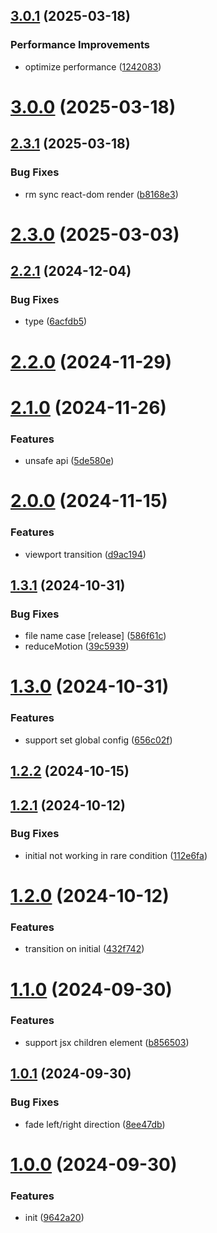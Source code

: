 ## [3.0.1](https://github.com/hemengke1997/react-transition-preset/compare/v3.0.0...v3.0.1) (2025-03-18)


### Performance Improvements

* optimize performance ([1242083](https://github.com/hemengke1997/react-transition-preset/commit/12420839b9df56ce1ef76c308906de03f6029271))



# [3.0.0](https://github.com/hemengke1997/react-transition-preset/compare/v2.3.0...v3.0.0) (2025-03-18)



## [2.3.1](https://github.com/hemengke1997/react-transition-preset/compare/v2.3.0...v2.3.1) (2025-03-18)


### Bug Fixes

* rm sync react-dom render ([b8168e3](https://github.com/hemengke1997/react-transition-preset/commit/b8168e3c714114019bc56c4e2d03f385f0acd941))



# [2.3.0](https://github.com/hemengke1997/react-transition-preset/compare/v2.2.1...v2.3.0) (2025-03-03)



## [2.2.1](https://github.com/hemengke1997/react-transition-preset/compare/v2.2.0...v2.2.1) (2024-12-04)


### Bug Fixes

* type ([6acfdb5](https://github.com/hemengke1997/react-transition-preset/commit/6acfdb563e352feeff81b0af4f191901a0b07f9e))



# [2.2.0](https://github.com/hemengke1997/react-transition-preset/compare/v2.1.0...v2.2.0) (2024-11-29)



# [2.1.0](https://github.com/hemengke1997/react-transition-preset/compare/v2.0.0...v2.1.0) (2024-11-26)


### Features

* unsafe api ([5de580e](https://github.com/hemengke1997/react-transition-preset/commit/5de580ef1a6e68c96c733ee9e42a866385621f22))



# [2.0.0](https://github.com/hemengke1997/react-transition-preset/compare/v1.3.1...v2.0.0) (2024-11-15)


### Features

* viewport transition ([d9ac194](https://github.com/hemengke1997/react-transition-preset/commit/d9ac1948efba02103fdef000b6811a9f4f4e87c0))



## [1.3.1](https://github.com/hemengke1997/react-transition-preset/compare/v1.3.0...v1.3.1) (2024-10-31)


### Bug Fixes

* file name case [release] ([586f61c](https://github.com/hemengke1997/react-transition-preset/commit/586f61c66d6b084a7a4c60e5a953aeb2e6415612))
* reduceMotion ([39c5939](https://github.com/hemengke1997/react-transition-preset/commit/39c5939828023f493b3f5583c3be044509b99689))



# [1.3.0](https://github.com/hemengke1997/react-transition-preset/compare/v1.2.2...v1.3.0) (2024-10-31)


### Features

* support set global config ([656c02f](https://github.com/hemengke1997/react-transition-preset/commit/656c02f60589fcac904c9ad948d028f287cc5bdd))



## [1.2.2](https://github.com/hemengke1997/react-transition-preset/compare/v1.2.1...v1.2.2) (2024-10-15)



## [1.2.1](https://github.com/hemengke1997/react-transition-preset/compare/v1.2.0...v1.2.1) (2024-10-12)


### Bug Fixes

* initial not working in rare condition ([112e6fa](https://github.com/hemengke1997/react-transition-preset/commit/112e6fa799ab29a93e9bbdacc94c369c363af969))



# [1.2.0](https://github.com/hemengke1997/react-transition-preset/compare/v1.1.0...v1.2.0) (2024-10-12)


### Features

* transition on initial ([432f742](https://github.com/hemengke1997/react-transition-preset/commit/432f742ba0e5b508d76f7fbae9edabfc32045639))



# [1.1.0](https://github.com/hemengke1997/react-transition-preset/compare/v1.0.1...v1.1.0) (2024-09-30)


### Features

* support jsx children element ([b856503](https://github.com/hemengke1997/react-transition-preset/commit/b856503dd024d89242eb96387e233e210a3e573c))



## [1.0.1](https://github.com/hemengke1997/react-transition-preset/compare/v1.0.0...v1.0.1) (2024-09-30)


### Bug Fixes

* fade left/right direction ([8ee47db](https://github.com/hemengke1997/react-transition-preset/commit/8ee47dbc3c249415424bf48b8df6df08f711c5ea))



# [1.0.0](https://github.com/hemengke1997/react-transition-preset/compare/9642a204948316a6d923a6d39795ef3626c15cd6...v1.0.0) (2024-09-30)


### Features

* init ([9642a20](https://github.com/hemengke1997/react-transition-preset/commit/9642a204948316a6d923a6d39795ef3626c15cd6))



